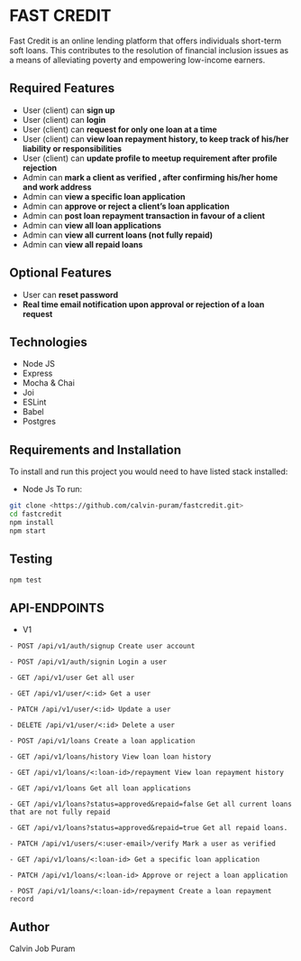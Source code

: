 # FAST CREDIT

Fast Credit is an online lending platform that offers individuals short-term soft loans. This contributes to the resolution of financial inclusion issues as a means of alleviating poverty and empowering low-income earners.

## Required Features

- User (client) can **sign up**
- User (client) can **login**
- User (client) can **request for only one loan at a time**
- User (client) can **view loan repayment history, to keep track of his/her liability or responsibilities**
- User (client) can **update profile to meetup requirement after profile rejection**
- Admin can **mark a client as verified , after confirming his/her home and work address**
- Admin can **view a specific loan application**
- Admin can **approve or reject a client’s loan application**
- Admin can **post loan repayment transaction in favour of a client**
- Admin can **view all loan applications**
- Admin can **view all current loans (not fully repaid)**
- Admin can **view all repaid loans**

## Optional Features

- User can **reset password**
- **Real time email notification upon approval or rejection of a loan request**

## Technologies

- Node JS
- Express
- Mocha & Chai
- Joi
- ESLint
- Babel
- Postgres

## Requirements and Installation

To install and run this project you would need to have listed stack installed:

- Node Js
  To run:

```sh
git clone <https://github.com/calvin-puram/fastcredit.git>
cd fastcredit
npm install
npm start
```

## Testing

```sh
npm test
```

## API-ENDPOINTS

- V1

`- POST /api/v1/auth/signup Create user account`

`- POST /api/v1/auth/signin Login a user`

`- GET /api/v1/user Get all user`

`- GET /api/v1/user/<:id> Get a user`

`- PATCH /api/v1/user/<:id> Update a user`

`- DELETE /api/v1/user/<:id> Delete a user`

`- POST /api/v1/loans Create a loan application`

`- GET /api/v1/loans/history View loan loan history`

`- GET /api/v1/loans/<:loan-id>/repayment View loan repayment history`

`- GET /api/v1/loans Get all loan applications`

`- GET /api/v1/loans?status=approved&repaid=false Get all current loans that are not fully repaid`

`- GET /api/v1/loans?status=approved&repaid=true Get all repaid loans.`

`- PATCH /api/v1/users/<:user-email>/verify Mark a user as verified`

`- GET /api/v1/loans/<:loan-id> Get a specific loan application`

`- PATCH /api/v1/loans/<:loan-id> Approve or reject a loan application`

`- POST /api/v1/loans/<:loan-id>/repayment Create a loan repayment record`

## Author

Calvin Job Puram
